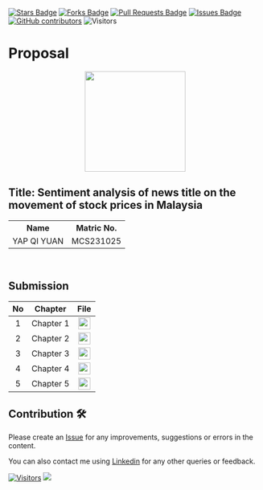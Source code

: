 <a href="https://github.com/drshahizan/research-design/stargazers"><img src="https://img.shields.io/github/stars/drshahizan/research-design" alt="Stars Badge"/></a>
<a href="https://github.com/drshahizan/research-design/network/members"><img src="https://img.shields.io/github/forks/drshahizan/research-design" alt="Forks Badge"/></a>
<a href="https://github.com/drshahizan/research-design/pulls"><img src="https://img.shields.io/github/issues-pr/drshahizan/research-design" alt="Pull Requests Badge"/></a>
<a href="https://github.com/drshahizan/research-design"><img src="https://img.shields.io/github/issues/drshahizan/research-design" alt="Issues Badge"/></a>
<a href="https://github.com/drshahizan/research-design/graphs/contributors"><img alt="GitHub contributors" src="https://img.shields.io/github/contributors/drshahizan/research-design?color=2b9348"></a>
![Visitors](https://api.visitorbadge.io/api/visitors?path=https%3A%2F%2Fgithub.com%2Fdrshahizan%2MCSD1043&labelColor=%23d9e3f0&countColor=%23697689&style=flat)


# Proposal

<p align="center">
  <div align="center"><img src="https://avatars.githubusercontent.com/u/160567549?v=4" width="200" /></div></div>
</p>

## Title: Sentiment analysis of news title on the movement of stock prices in Malaysia

<table align="center">
  <tr>
    <th>Name</th>
    <th>Matric No.</th>
  </tr>
  <tr>
    <td>YAP QI YUAN</td>
    <td>MCS231025</td>
  </tr>

</table>
<br>


## Submission

| No  | Chapter     |                                                 File |
| :-: | ---------- | :---------------------------------------------------------------------------------------------------: |
|  1  | Chapter 1 | <a href="./Chapter1/"><img src="../../images/answer.png" width="24px" height="24px"></a> |
|  2  | Chapter 2 | <a href="./Chapter2/"><img src="../../images/answer.png" width="24px" height="24px"></a> |
|  3  | Chapter 3 | <a href="./Chapter3/"><img src="../../images/answer.png" width="24px" height="24px"></a> |
|  4  | Chapter 4 | <a href="./Chapter4/"><img src="../../images/answer.png" width="24px" height="24px"></a> |
|  5  | Chapter 5 | <a href="./Chapter5/"><img src="../../images/answer.png" width="24px" height="24px"></a> |

## Contribution 🛠️

Please create an [Issue](https://github.com/drshahizan/special-topic-data-engineering/issues) for any improvements, suggestions or errors in the content.

You can also contact me using [Linkedin](https://www.linkedin.com/in/drshahizan/) for any other queries or feedback.

[![Visitors](https://api.visitorbadge.io/api/visitors?path=https%3A%2F%2Fgithub.com%2Fdrshahizan&labelColor=%23697689&countColor=%23555555&style=plastic)](https://visitorbadge.io/status?path=https%3A%2F%2Fgithub.com%2Fdrshahizan)
![](https://hit.yhype.me/github/profile?user_id=81284918)


